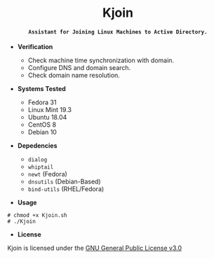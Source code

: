 <h1 align="center">Kjoin</h1>
<h4 align="center"><code>Assistant for Joining Linux Machines to Active Directory.</code></h4>

- **Verification**
  - Check machine time synchronization with domain.
  - Configure DNS and domain search.
  - Check domain name resolution.

- **Systems Tested**
  - Fedora 31
  - Linux Mint 19.3
  - Ubuntu 18.04
  - CentOS 8
  - Debian 10
  
- **Depedencies**
  - `dialog`
  - `whiptail`
  - `newt` (Fedora)
  - `dnsutils` (Debian-Based)
  - `bind-utils` (RHEL/Fedora)

- **Usage**
```
# chmod +x Kjoin.sh
# ./Kjoin
```

- **License**

Kjoin is licensed under the [GNU General Public License v3.0](https://github.com/Katrovisch/Kjoin/blob/master/LICENSE)
